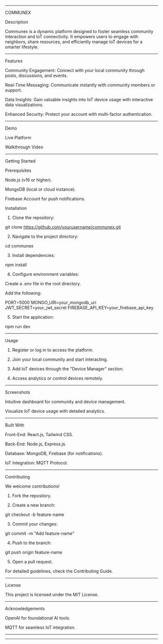 
---

COMMUNEX



Description

Communex is a dynamic platform designed to foster seamless community interaction and IoT connectivity. It empowers users to engage with neighbors, share resources, and efficiently manage IoT devices for a smarter lifestyle.

---

Features

Community Engagement: Connect with your local community through posts, discussions, and events.


Real-Time Messaging: Communicate instantly with community members or support.

Data Insights: Gain valuable insights into IoT device usage with interactive data visualizations.

Enhanced Security: Protect your account with multi-factor authentication.



---

Demo

Live Platform

Walkthrough Video



---

Getting Started

Prerequisites

Node.js (v16 or higher).

MongoDB (local or cloud instance).

Firebase Account for push notifications.


Installation

1. Clone the repository:

git clone https://github.com/yourusername/communex.git


2. Navigate to the project directory:

cd communex


3. Install dependencies:

npm install


4. Configure environment variables:

Create a .env file in the root directory.

Add the following:

PORT=5000
MONGO_URI=your_mongodb_uri
JWT_SECRET=your_jwt_secret
FIREBASE_API_KEY=your_firebase_api_key



5. Start the application:

npm run dev




---

Usage

1. Register or log in to access the platform.


2. Join your local community and start interacting.


3. Add IoT devices through the "Device Manager" section.


4. Access analytics or control devices remotely.




---

Screenshots


Intuitive dashboard for community and device management.


Visualize IoT device usage with detailed analytics.


---

Built With

Front-End: React.js, Tailwind CSS.

Back-End: Node.js, Express.js.

Database: MongoDB, Firebase (for notifications).

IoT Integration: MQTT Protocol.



---

Contributing

We welcome contributions!

1. Fork the repository.


2. Create a new branch:

git checkout -b feature-name


3. Commit your changes:

git commit -m "Add feature-name"


4. Push to the branch:

git push origin feature-name


5. Open a pull request.



For detailed guidelines, check the Contributing Guide.


---

License

This project is licensed under the MIT License.


---

Acknowledgements

OpenAI for foundational AI tools.

MQTT for seamless IoT integration.



---





---

